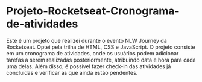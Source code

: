 # Projeto-Rocketseat-Cronograma-de-atividades

Este é um projeto que realizei durante o evento NLW Journey da Rocketseat. Optei pela trilha de HTML, CSS e JavaScript. O projeto consiste em um cronograma de atividades, onde os usuários podem adicionar tarefas a serem realizadas posteriormente, atribuindo data e hora para cada uma delas. Além disso, é possível fazer check-in das atividades já concluídas e verificar as que ainda estão pendentes.
